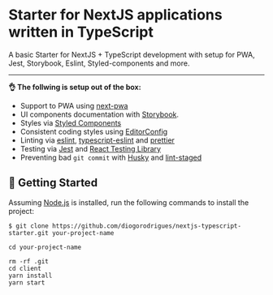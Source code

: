 # Starter for NextJS applications written in TypeScript

A basic Starter for NextJS + TypeScript development with setup for PWA, Jest, Storybook, Eslint, Styled-components and more.

---

__👌  The follwing is setup out of the box:__
- Support to PWA using [next-pwa](https://www.npmjs.com/package/next-pwa)
- UI components documentation with [Storybook](https://storybook.js.org/).
- Styles via [Styled Components](https://styled-components.com/)
- Consistent coding styles using [EditorConfig](https://editorconfig.org/)
- Linting via [eslint](https://eslint.org/), [typescript-eslint](https://github.com/typescript-eslint/typescript-eslint) and [prettier](https://prettier.io/)
- Testing via [Jest](https://jestjs.io/) and [React Testing Library](https://testing-library.com/docs/react-testing-library/intro) 
- Preventing bad `git commit` with [Husky](https://github.com/typicode/husky) and [lint-staged](https://github.com/okonet/lint-staged)


## 🚀 Getting Started

Assuming [Node.js](https://nodejs.org/en/) is installed, run the following commands to install the project:

```
$ git clone https://github.com/diogorodrigues/nextjs-typescript-starter.git your-project-name

cd your-project-name

rm -rf .git
cd client
yarn install
yarn start
```
